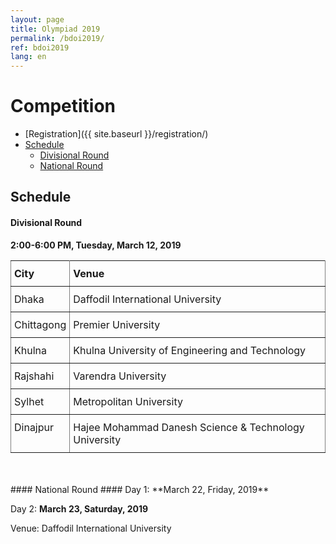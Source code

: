 ```yaml
---
layout: page
title: Olympiad 2019
permalink: /bdoi2019/
ref: bdoi2019
lang: en
---
```


<style type="text/css">
.tg  {border-collapse:collapse;border-spacing:0;}
.tg td{padding:10px 5px;border-style:solid;border-width:1px;overflow:hidden;word-break:normal;border-color:black;}
.tg th{padding:10px 5px;border-style:solid;border-width:1px;overflow:hidden;word-break:normal;border-color:black;}
.tg .tg-0pky{border-color:inherit;text-align:left;vertical-align:top}
</style>
# Competition #

* [Registration]({{ site.baseurl }}/registration/)
* [Schedule](#সময়সূচি)
    * [Divisional Round](#divisional-round)
    * [National Round](#national-round)

## Schedule ##

#### Divisional Round ####
**2:00-6:00 PM, Tuesday, March 12, 2019**

<table class="tg">
  <tr>
    <th class="tg-0pky">City</th>
    <th class="tg-0pky">Venue</th>
  </tr>
  <tr>
    <td class="tg-0pky">Dhaka</td>
    <td class="tg-0pky">Daffodil International University</td>
  </tr>
  <tr>
    <td class="tg-0pky">Chittagong</td>
    <td class="tg-0pky">Premier University</td>
  </tr>
  <tr>
    <td class="tg-0pky">Khulna</td>
    <td class="tg-0pky">Khulna University of Engineering and Technology</td>
  </tr>
  <tr>
    <td class="tg-0pky">Rajshahi</td>
    <td class="tg-0pky">Varendra University</td>
  </tr>
  <tr>
    <td class="tg-0pky">Sylhet</td>
    <td class="tg-0pky">Metropolitan University</td>
  </tr>
  <tr>
    <td class="tg-0pky">Dinajpur</td>
    <td class="tg-0pky">Hajee Mohammad Danesh Science & Technology University
</td>
  </tr>
</table>
<br><br>
#### National Round ####
Day 1: **March 22, Friday, 2019**

Day 2: **March 23, Saturday, 2019**

Venue: Daffodil International University
